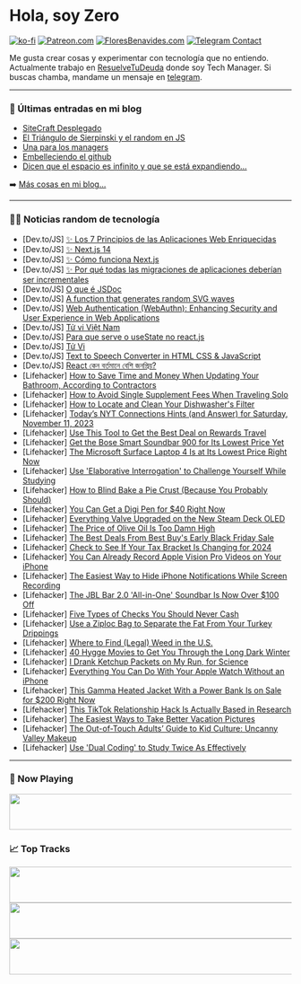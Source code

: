 # Hola, soy Zero

[![ko-fi](https://ko-fi.com/img/githubbutton_sm.svg)](https://ko-fi.com/J3J4N0LUK)
[![Patreon.com](https://img.shields.io/endpoint.svg?url=https%3A%2F%2Fshieldsio-patreon.vercel.app%2Fapi%3Fusername%3Dzerodragon%26type%3Dpatrons&style=for-the-badge)](https://patreon.com/zerodragon)
[![FloresBenavides.com](https://img.shields.io/website?down_message=oops&label=MiBlog&style=for-the-badge&up_message=online&url=https%3A%2F%2Ffloresbenavides.com)](https://floresbenavides.com)
[![Telegram Contact](https://img.shields.io/badge/escr%C3%ADbeme-ZeroDragon-%2326A5E4?style=for-the-badge&logo=telegram)](https://t.me/zerodragon)

Me gusta crear cosas y experimentar con tecnología que no entiendo.
Actualmente trabajo en [ResuelveTuDeuda](http://github.com/resuelve) donde soy Tech Manager.
Si buscas chamba, mandame un mensaje en [telegram](https://t.me/zerodragon).

---

### 📕 Últimas entradas en mi blog
<!-- BLOG-POST-LIST:START -->
- [SiteCraft Desplegado](https://floresbenavides.com/sitecraft-desplegado/)
- [El Triángulo de Sierpinski y el random en JS](https://floresbenavides.com/el-triangulo-de-sierpinski-y-el-random-en-js/)
- [Una para los managers](https://floresbenavides.com/una-para-los-managers/)
- [Embelleciendo el github](https://floresbenavides.com/embelleciendo-el-github/)
- [Dicen que el espacio es infinito y que se está expandiendo…](https://floresbenavides.com/dicen-que-el-espacio-es-infinito-y-que-se-esta-expandiendo/)
<!-- BLOG-POST-LIST:END -->

➡️ [Más cosas en mi blog...](https://floresbenavides.com)

---

### 👨‍💻 Noticias random de tecnología
<!-- TECH-POSTS:START -->
- [Dev.to/JS] [✨ Los 7 Principios de las Aplicaciones Web Enriquecidas](https://dev.to/emapeire/los-7-principios-de-las-aplicaciones-web-enriquecidas-5d7)
- [Dev.to/JS] [✨ Next.js 14](https://dev.to/emapeire/nextjs-14-3je7)
- [Dev.to/JS] [✨ Cómo funciona Next.js](https://dev.to/emapeire/como-funciona-nextjs-1kba)
- [Dev.to/JS] [✨ Por qué todas las migraciones de aplicaciones deberían ser incrementales](https://dev.to/emapeire/por-que-todas-las-migraciones-de-aplicaciones-deberian-ser-incrementales-dm0)
- [Dev.to/JS] [O que é JSDoc](https://dev.to/cristuker/o-que-e-jsdoc-fdc)
- [Dev.to/JS] [A function that generates random SVG waves](https://dev.to/piko/a-function-that-generates-random-svg-waves-55pn)
- [Dev.to/JS] [Web Authentication &lpar;WebAuthn&rpar;: Enhancing Security and User Experience in Web Applications](https://dev.to/outstandingvick/web-authentication-webauthn-enhancing-security-and-user-experience-in-web-applications-43ai)
- [Dev.to/JS] [Tử vi Việt Nam](https://dev.to/tuvivn123/tu-vi-viet-nam-298i)
- [Dev.to/JS] [Para que serve o useState no react.js](https://dev.to/jeffersonfalves/para-que-serve-o-usestate-no-reactjs-2hcg)
- [Dev.to/JS] [Tử Vi](https://dev.to/tuvivn123/tu-vi-2928)
- [Dev.to/JS] [Text to Speech Converter in HTML CSS &amp; JavaScript](https://dev.to/codingcss/text-to-speech-converter-in-html-css-javascript-4p9p)
- [Dev.to/JS] [React কেন বর্তমানে বেশি জনপ্রিয়?](https://dev.to/samiulalimsaad/react-ken-brtmaane-beshi-jnpriyy-4k1f)
- [Lifehacker] [How to Save Time and Money When Updating Your Bathroom, According to Contractors](https://lifehacker.com/how-to-save-time-and-money-when-updating-your-bathroom-1851010323)
- [Lifehacker] [How to Avoid Single Supplement Fees When Traveling Solo](https://lifehacker.com/how-to-avoid-single-supplement-fees-when-traveling-solo-1851010320)
- [Lifehacker] [How to Locate and Clean Your Dishwasher&#39;s Filter](https://lifehacker.com/how-to-locate-and-clean-your-dishwashers-filter-1851010315)
- [Lifehacker] [Today’s NYT Connections Hints &lpar;and Answer&rpar; for Saturday, November 11, 2023](https://lifehacker.com/nyt-connections-answer-today-november-11-2023-1851007157)
- [Lifehacker] [Use This Tool to Get the Best Deal on Rewards Travel](https://lifehacker.com/use-this-tool-to-get-the-best-deal-on-rewards-travel-1851011723)
- [Lifehacker] [Get the Bose Smart Soundbar 900 for Its Lowest Price Yet](https://lifehacker.com/get-the-bose-smart-soundbar-900-for-its-lowest-price-ye-1851013073)
- [Lifehacker] [The Microsoft Surface Laptop 4 Is at Its Lowest Price Right Now](https://lifehacker.com/the-microsoft-surface-laptop-4-is-at-its-lowest-price-r-1851012902)
- [Lifehacker] [Use &#39;Elaborative Interrogation&#39; to Challenge Yourself While Studying](https://lifehacker.com/use-elaborative-interrogation-to-challenge-yourself-whi-1851011669)
- [Lifehacker] [How to Blind Bake a Pie Crust &lpar;Because You Probably Should&rpar;](https://lifehacker.com/how-to-blind-bake-a-pie-crust-because-you-probably-sho-1851012606)
- [Lifehacker] [You Can Get a Digi Pen for $40 Right Now](https://lifehacker.com/you-can-get-a-digi-pen-for-40-right-now-1851000905)
- [Lifehacker] [Everything Valve Upgraded on the New Steam Deck OLED](https://lifehacker.com/everything-valve-updated-for-the-steam-deck-oled-1851012321)
- [Lifehacker] [The Price of Olive Oil Is Too Damn High](https://lifehacker.com/the-best-substitutes-for-olive-oil-1851011974)
- [Lifehacker] [The Best Deals From Best Buy&#39;s Early Black Friday Sale](https://lifehacker.com/best-buys-black-friday-calendar-1850942632)
- [Lifehacker] [Check to See If Your Tax Bracket Is Changing for 2024](https://lifehacker.com/check-to-see-if-your-tax-bracket-is-changing-for-2024-1851011635)
- [Lifehacker] [You Can Already Record Apple Vision Pro Videos on Your iPhone](https://lifehacker.com/you-can-already-record-apple-vision-pro-videos-on-your-1851011585)
- [Lifehacker] [The Easiest Way to Hide iPhone Notifications While Screen Recording](https://lifehacker.com/the-easiest-way-to-hide-iphone-notifications-while-scre-1851011325)
- [Lifehacker] [The JBL Bar 2.0 &#39;All-in-One&#39; Soundbar Is Now Over $100 Off](https://lifehacker.com/the-jbl-bar-2-0-all-in-one-soundbar-is-now-over-100-of-1851011606)
- [Lifehacker] [Five Types of Checks You Should Never Cash](https://lifehacker.com/types-of-checks-you-should-never-cash-1851011208)
- [Lifehacker] [Use a Ziploc Bag to Separate the Fat From Your Turkey Drippings](https://lifehacker.com/use-a-ziploc-bag-to-separate-the-fat-from-your-turkey-d-1851010515)
- [Lifehacker] [Where to Find &lpar;Legal&rpar; Weed in the U.S.](https://lifehacker.com/where-is-weed-legal-1845595270)
- [Lifehacker] [40 Hygge Movies to Get You Through the Long Dark Winter](https://lifehacker.com/cozy-movies-with-hygge-vibes-1851003088)
- [Lifehacker] [I Drank Ketchup Packets on My Run, for Science](https://lifehacker.com/i-drank-ketchup-packets-on-my-run-for-science-1851011104)
- [Lifehacker] [Everything You Can Do With Your Apple Watch Without an iPhone](https://lifehacker.com/all-the-ways-you-can-use-the-apple-watch-without-an-iph-1851010672)
- [Lifehacker] [This Gamma Heated Jacket With a Power Bank Is on Sale for $200 Right Now](https://lifehacker.com/this-gamma-heated-jacket-with-a-power-bank-is-on-sale-f-1851000997)
- [Lifehacker] [This TikTok Relationship Hack Is Actually Based in Research](https://lifehacker.com/tiktok-relationship-bird-test-1851009635)
- [Lifehacker] [The Easiest Ways to Take Better Vacation Pictures](https://lifehacker.com/the-easiest-ways-to-take-better-vacation-pictures-1851009554)
- [Lifehacker] [The Out-of-Touch Adults’ Guide to Kid Culture: Uncanny Valley Makeup](https://lifehacker.com/the-out-of-touch-adults-guide-to-kid-culture-uncanny-1851010555)
- [Lifehacker] [Use &#39;Dual Coding&#39; to Study Twice As Effectively](https://lifehacker.com/use-dual-coding-to-study-twice-as-effectively-1851010396)<!-- TECH-POSTS:END -->

---

### 🎵 Now Playing
<a href="https://spotify-now-playing-dun.vercel.app/now-playing?open"><img src="https://spotify-now-playing-dun.vercel.app/now-playing" width="540" height="64"></a>

### 📈 Top Tracks
<a href="https://spotify-now-playing-dun.vercel.app/top-tracks?i=1&open"><img src="https://spotify-now-playing-dun.vercel.app/top-tracks?i=1" width="540" height="64"></a>
<a href="https://spotify-now-playing-dun.vercel.app/top-tracks?i=2&open"><img src="https://spotify-now-playing-dun.vercel.app/top-tracks?i=2" width="540" height="64"></a>
<a href="https://spotify-now-playing-dun.vercel.app/top-tracks?i=3&open"><img src="https://spotify-now-playing-dun.vercel.app/top-tracks?i=3" width="540" height="64"></a>
